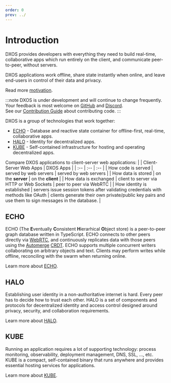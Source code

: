 ```yaml
---
order: 0
prev: ../
---
```


# Introduction

DXOS provides developers with everything they need to build real-time, collaborative apps which run entirely on the client, and communicate peer-to-peer, without servers.

DXOS applications work offline, share state instantly when online, and leave end-users in control of their data and privacy.

Read more [motivation](why.md).

:::note
DXOS is under development and will continue to change frequently.<br/>Your feedback is most welcome on [GitHub](https://github.com/dxos/dxos/issues) and [Discord](https://discord.gg/eXVfryv3sW). <br/>See our [Contribution Guide](https://github.com/dxos/dxos/blob/main/CONTRIBUTING.md) about contributing code.
:::

DXOS is a group of technologies that work together:

* [ECHO](platform) - Database and reactive state container for offline-first, real-time, collaborative apps.
* [HALO](platform/halo) - Identity for decentralized apps.
* [KUBE](platform/kube) - Self-contained infrastructure for hosting and operating decentralized apps.

Compare DXOS applications to client-server web applications:
| | Client-Server Web Apps | DXOS Apps |
| :-- | :-- | :-- |
| How code is served | served by web servers | served by web servers |
| How data is stored | on the **server** | on the **client** |
| How data is exchanged | client to server via HTTP or Web Sockets | peer to peer via WebRTC |
| How identity is established | servers issue session tokens after validating credentials with methods like OAuth | clients generate their own private/public key pairs and use them to sign messages in the database. |

## ECHO

ECHO (The **E**ventually **C**onsistent **H**ierarhical **O**bject store) is a peer-to-peer graph database written in TypeScript. ECHO connects to other peers directly via [WebRTC](https://en.wikipedia.org/wiki/WebRTC), and continuously replicates data with those peers using the [Automerge](https://automerge.org/) [CRDT](https://en.wikipedia.org/wiki/Conflict-free_replicated_data_type). ECHO supports multiple concurrent writers collaborating on arbitrary objects and text. Clients may perform writes while offline, reconciling with the swarm when returning online.

Learn more about [ECHO](platform).

## HALO

Establishing user identity in a non-authoritative internet is hard. Every peer has to decide how to trust each other. HALO is a set of components and protocols for decentralized identity and access control designed around privacy, security, and collaboration requirements.

Learn more about [HALO](platform/halo).

## KUBE

Running an application requires a lot of supporting technology: process monitoring, observability, deployment management, DNS, SSL, ..., etc. KUBE is a compact, self-contained binary that runs anywhere and provides essential hosting services for applications.

Learn more about [KUBE](platform/kube).

